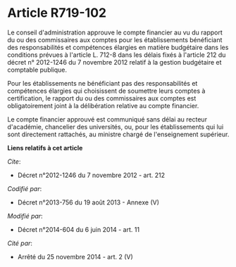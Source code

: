 # Article R719-102

Le conseil d'administration approuve le compte financier au vu du rapport du ou des commissaires aux comptes pour les
établissements bénéficiant des responsabilités et compétences élargies en matière budgétaire dans les conditions prévues à
l'article L. 712-8 dans les délais fixés à l'article 212 du décret n° 2012-1246 du 7 novembre 2012 relatif à la gestion
budgétaire et comptable publique. 

Pour les établissements ne bénéficiant pas des responsabilités et compétences élargies qui choisissent de soumettre leurs
comptes à certification, le rapport du ou des commissaires aux comptes est obligatoirement joint à la délibération relative
au compte financier.

Le compte financier approuvé est communiqué sans délai au recteur d'académie, chancelier des universités, ou, pour les
établissements qui lui sont directement rattachés, au ministre chargé de l'enseignement supérieur.

**Liens relatifs à cet article**

_Cite_:

  - Décret n°2012-1246 du 7 novembre 2012 - art. 212

_Codifié par_:

  - Décret n°2013-756 du 19 août 2013 -  Annexe (V)

_Modifié par_:

  - Décret n°2014-604 du 6 juin 2014 - art. 11

_Cité par_:

  - Arrêté du 25 novembre 2014 - art. 2 (V)
